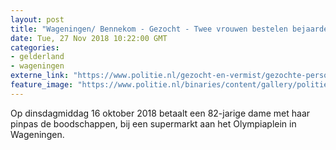 ```yaml
---
layout: post
title: "Wageningen/ Bennekom - Gezocht - Twee vrouwen bestelen bejaarde dame van bankpas, na afkijken pincode"
date: Tue, 27 Nov 2018 10:22:00 GMT
categories: 
- gelderland 
- wageningen 
externe_link: "https://www.politie.nl/gezocht-en-vermist/gezochte-personen/2018/november/02-oon/gld1/twee-vrouwen-bestelen-bejaarde-dame-van-bankpas-na-afkijken-pincode.html"
feature_image: "https://www.politie.nl/binaries/content/gallery/politie/gezocht/verdachten/2018/november/02-on/2018467922-1.jpg"
---
```


Op dinsdagmiddag 16 oktober 2018 betaalt een 82-jarige dame met haar pinpas de boodschappen, bij een supermarkt aan het Olympiaplein in Wageningen.
